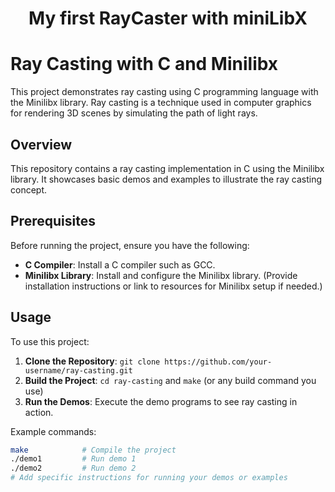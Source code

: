<center><h1>My first RayCaster with miniLibX</h1></center>

# Ray Casting with C and Minilibx

This project demonstrates ray casting using C programming language with the Minilibx library. Ray casting is a technique used in computer graphics for rendering 3D scenes by simulating the path of light rays.

## Overview

This repository contains a ray casting implementation in C using the Minilibx library. It showcases basic demos and examples to illustrate the ray casting concept.

## Prerequisites

Before running the project, ensure you have the following:
- **C Compiler**: Install a C compiler such as GCC.
- **Minilibx Library**: Install and configure the Minilibx library. (Provide installation instructions or link to resources for Minilibx setup if needed.)

## Usage

To use this project:
1. **Clone the Repository**: `git clone https://github.com/your-username/ray-casting.git`
2. **Build the Project**: `cd ray-casting` and `make` (or any build command you use)
3. **Run the Demos**: Execute the demo programs to see ray casting in action.

Example commands:
```bash
make            # Compile the project
./demo1         # Run demo 1
./demo2         # Run demo 2
# Add specific instructions for running your demos or examples

